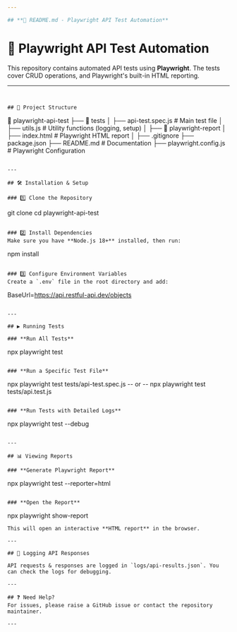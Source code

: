 ```yaml
---

## **📌 README.md - Playwright API Test Automation**

```
# 📌 Playwright API Test Automation

This repository contains automated API tests using **Playwright**. The tests cover CRUD operations, and Playwright's built-in HTML reporting. 

---
```


## 📂 Project Structure

```
📂 playwright-api-test
 ├── 📂 tests
 │    ├── api-test.spec.js   # Main test file
 │    ├── utils.js           # Utility functions (logging, setup)
 │
 ├── 📂 playwright-report
 │    ├── index.html         # Playwright HTML report
 │
 ├── .gitignore
 ├── package.json
 ├── README.md               # Documentation
 ├── playwright.config.js     # Playwright Configuration
```

---

## 🛠️ Installation & Setup

### 1️⃣ Clone the Repository
```
git clone <your-repo-url>
cd playwright-api-test
```

### 2️⃣ Install Dependencies
Make sure you have **Node.js 18+** installed, then run:
```
npm install
```

### 3️⃣ Configure Environment Variables
Create a `.env` file in the root directory and add:
```
BaseUrl=https://api.restful-api.dev/objects
```

---

## ▶️ Running Tests

### **Run All Tests**
```
npx playwright test
```

### **Run a Specific Test File**
```
npx playwright test tests/api-test.spec.js
-- or --
npx playwright test tests/api.test.js
```

### **Run Tests with Detailed Logs**
```
npx playwright test --debug
```

---

## 📊 Viewing Reports

### **Generate Playwright Report**
```
npx playwright test --reporter=html
```

### **Open the Report**
```
npx playwright show-report
```
This will open an interactive **HTML report** in the browser.

---

## 📖 Logging API Responses

API requests & responses are logged in `logs/api-results.json`. You can check the logs for debugging.

---

## ❓ Need Help?
For issues, please raise a GitHub issue or contact the repository maintainer.

---
